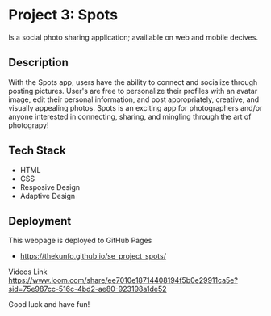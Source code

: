 # Project 3: Spots

Is a social photo sharing application; availiable on web and mobile decives.

## Description

With the Spots app, users have the ability to connect and socialize through posting pictures. User's are free to personalize their profiles with an avatar image, edit their personal information, and post appropriately, creative, and visually appealing photos. Spots is an exciting app for photographers and/or anyone interested in connecting, sharing, and mingling through the art of photograpy!  

## Tech Stack

- HTML
- CSS
- Resposive Design
- Adaptive Design

## Deployment

This webpage is deployed to GitHub Pages

- https://thekunfo.github.io/se_project_spots/

Videos Link
https://www.loom.com/share/ee7010e18714408194f5b0e29911ca5e?sid=75e987cc-516c-4bd2-ae80-923198a1de52

  
Good luck and have fun!
